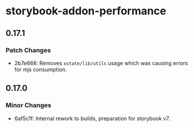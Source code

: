# storybook-addon-performance

## 0.17.1

### Patch Changes

- 2b7e668: Removes `xstate/lib/utils` usage which was causing errors for mjs consumption.

## 0.17.0

### Minor Changes

- 6af5c1f: Internal rework to builds, preparation for storybook v7.
